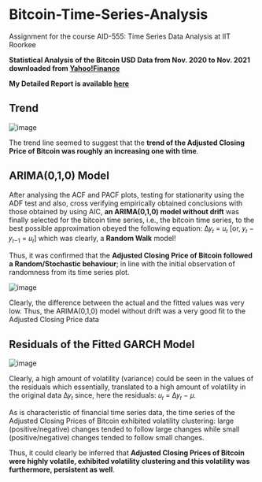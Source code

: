 # Bitcoin-Time-Series-Analysis

Assignment for the course AID-555: Time Series Data Analysis at IIT Roorkee

**Statistical Analysis of the Bitcoin USD Data from Nov. 2020 to Nov. 2021 downloaded from [Yahoo!Finance](https://finance.yahoo.com/quote/BTC-USD/history?p=BTC-USD)**

**My Detailed Report is available [here](https://drive.google.com/file/d/1G3_mCtDuw-D7AU55v99VaLKJbr75obMq/view?usp=sharing)**

## Trend

![image](https://user-images.githubusercontent.com/79297451/206381035-227bb0e6-f6f1-494b-90d1-74ae8e566725.png)

The trend line seemed to suggest that the **trend of the Adjusted Closing Price of Bitcoin was roughly an increasing one with time**.

## ARIMA(0,1,0) Model

After analysing the ACF and PACF plots, testing for stationarity using the ADF test and also, cross verifying empirically obtained conclusions with those obtained by using AIC, **an ARIMA(0,1,0) model without drift** was finally selected for the bitcoin time series, i.e., the bitcoin time series, to the best possible approximation obeyed the following equation: Δ𝑦<sub>𝑡</sub> = 𝑢<sub>𝑡</sub> [or, 𝑦<sub>𝑡</sub> − 𝑦<sub>𝑡−1</sub> = 𝑢<sub>𝑡</sub>] which was clearly, a **Random Walk** model! 

Thus, it was confirmed that the **Adjusted Closing Price of Bitcoin followed a Random/Stochastic behaviour**; in line with the initial observation of randomness from its time series plot. 

![image](https://user-images.githubusercontent.com/79297451/206381694-d993ef78-4ed1-4b49-8db0-20a4c81a193a.png)

Clearly, the difference between the actual and the fitted values was very low. Thus, the ARIMA(0,1,0) model without drift was a very good fit to the Adjusted Closing Price data

## Residuals of the Fitted GARCH Model

![image](https://user-images.githubusercontent.com/79297451/206382098-de5a53a7-714c-4e23-9978-b539d325218a.png)

Clearly, a high amount of volatility (variance) could be seen in the values of the residuals which essentially, translated to a high amount of volatility in the original data Δ𝑦<sub>𝑡</sub> since, here the residuals: 𝑢<sub>𝑡</sub> = Δ𝑦<sub>𝑡</sub> − 𝜇. 

As is characteristic of financial time series data, the time series of the Adjusted Closing Prices of Bitcoin exhibited volatility clustering: large (positive/negative) changes tended to follow large changes while small (positive/negative) changes tended to follow small changes. 

Thus, it could clearly be inferred that **Adjusted Closing Prices of Bitcoin were highly volatile, exhibited volatility clustering and this volatility was furthermore, persistent as well**.

